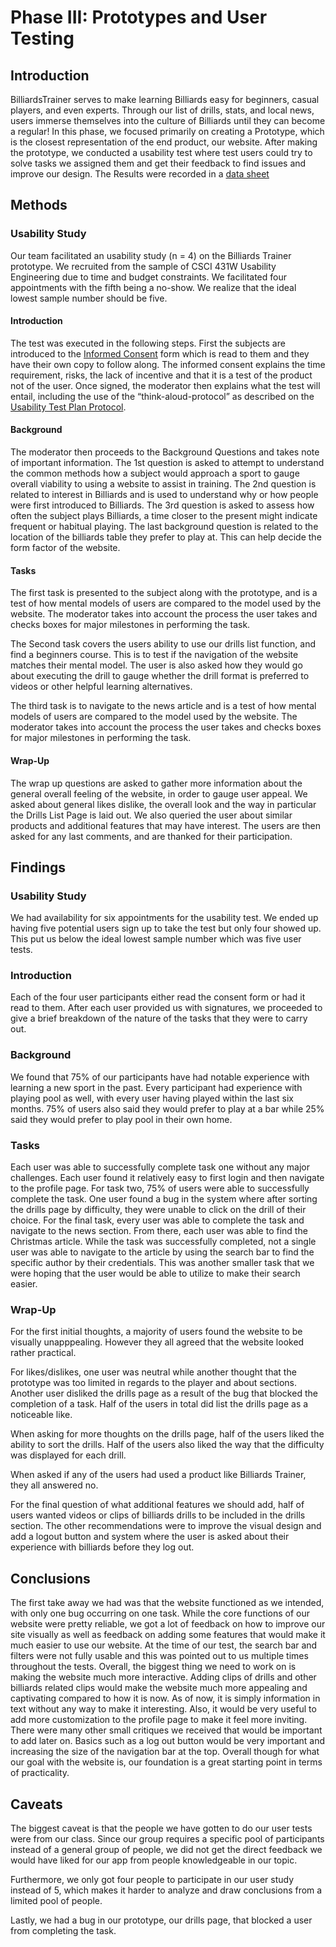 # Phase III: Prototypes and User Testing

## Introduction
BilliardsTrainer serves to make learning Billiards easy for beginners, casual players, and even experts. Through our list of drills, stats, and local news, users immerse themselves into the culture of Billiards until they can become a regular! In this phase, we focused primarily on creating a Prototype, which is the closest representation of the end product, our website. After making the prototype, we conducted a usability test where test users could try to solve tasks we assigned them and get their feedback to find issues and improve our design. The Results were recorded in a [data sheet](assets/UXTeamData.pdf)

## Methods

### Usability Study
Our team facilitated an usability study (n = 4) on the Billiards Trainer prototype. We recruited from the sample of CSCI 431W Usability Engineering due  to time and budget constraints. We facilitated four appointments with the fifth being a no-show. We realize that the ideal lowest sample number should be five. 
#### Introduction
The test was executed in the following steps. First the subjects are introduced to the [Informed Consent](assets/INFORMEDCONSENTFORM.pdf) form which is read to them and they have their own copy to follow along. The informed consent explains the time requirement, risks, the lack of incentive and that it is a test of the product not of the user. Once signed, the moderator then explains what the test will entail, including the use of the “think-aloud-protocol” as described on the [Usability Test Plan Protocol](assets/BilliardsTestPlanProtocol.pdf).
#### Background
The moderator then proceeds to the Background Questions and takes note of important information. The 1st question is asked to attempt to understand the common methods how a subject would approach a sport to gauge overall viability to using a website to  assist in training. The 2nd question is related to interest in Billiards and is used to understand why or how people were first introduced to Billiards. The 3rd question is asked to assess how often the subject plays Billiards, a time closer to the present might indicate frequent or habitual playing. The last background question is related to the location of the billiards table they prefer to play at. This can help decide the form factor of the website. 
#### Tasks
The first task is presented to the subject along with the prototype, and is a test of how mental models of users are compared to the model used by the website. The moderator takes into account the process the user takes and checks boxes for major milestones in performing the task.

The Second task covers the users ability to use our drills list function, and find a beginners course. This is to test if the navigation of the website matches their mental model. The user is also asked how they would go about executing the drill to gauge whether the drill format is preferred to videos or other helpful learning alternatives.

The third task is to navigate to the news article and is a test of how mental models of users are compared to the model used by the website. The moderator takes into account the process the user takes and checks boxes for major milestones in performing the task.
#### Wrap-Up
The wrap up questions are asked to gather more information about the general overall feeling of the website, in order to gauge user appeal. We asked about general likes dislike, the overall look and the way in particular the Drills List Page is laid out.  We also queried the user about similar products and additional features that may have interest. The users are then asked for any last comments, and are thanked for their participation. 


## Findings

### Usability Study
We had availability for six appointments for the usability test. We ended up having five potential users sign up to take the test but only four showed up. This put us below the ideal lowest sample number which was five user tests.

### Introduction

Each of the four user participants either read the consent form or had it read to them. After each user provided us with signatures, we proceeded to give a brief breakdown of the nature of the tasks that they were to carry out. 

### Background

We found that 75% of our participants have had notable experience with learning a new sport in the past. Every participant had experience with playing pool as well, with every user having played within the last six months. 75% of users also said they would prefer to play at a bar while 25% said they would prefer to play pool in their own home. 

### Tasks

Each user was able to successfully complete task one without any major challenges. Each user found it relatively easy to first login and then navigate to the profile page. For task two, 75% of users were able to successfully complete the task. One user found a bug in the system where after sorting the drills page by difficulty, they were unable to click on the drill of their choice. For the final task, every user was able to complete the task and navigate to the news section. From there, each user was able to find the Christmas article. While the task was successfully completed, not a single user was able to navigate to the article by using the search bar to find the specific author by their credentials. This was another smaller task that we were hoping that the user would be able to utilize to make their search easier.

### Wrap-Up

For the first initial thoughts, a majority of users found the website to be visually unapppealing. However they all agreed that the website looked rather practical. 

For likes/dislikes, one user was neutral while another thought that the prototype was too limited in regards to the player and about sections. Another user disliked the drills page as a result of the bug that blocked the completion of a task. Half of the users in total did list the drills page as a noticeable like. 

When asking for more thoughts on the drills page, half of the users liked the ability to sort the drills. Half of the users also liked the way that the difficulty was displayed for each drill. 

When asked if any of the users had used a product like Billiards Trainer, they all answered no. 

For the final question of what additional features we should add, half of users wanted videos or clips of billiards drills to be included in the drills section. The other recommendations were to improve the visual design and add a logout button and system where the user is asked about their experience with billiards before they log out. 

## Conclusions

The first take away we had was that the website functioned as we intended, with only one bug occurring on one task. While the core functions of our website were pretty reliable, we got a lot of feedback on how to improve our site visually as well as feedback on adding some features that would make it much easier to use our website. At the time of our test, the search bar and filters were not fully usable and this was pointed out to us multiple times throughout the tests. Overall, the biggest thing we need to work on is making the website much more interactive. Adding clips of drills and other billiards related clips would make the website much more appealing and captivating compared to how it is now. As of now, it is simply information in text without any way to make it interesting. Also, it would be very useful to add more customization to the profile page to make it feel more inviting. There were many other small critiques we received that would be important to add later on. Basics such as a log out button would be very important and increasing the size of the navigation bar at the top. Overall though for what our goal with the website is, our foundation is a great starting point in terms of practicality. 


## Caveats
The biggest caveat is that the people we have gotten to do our user tests were from our class. Since our group requires a specific pool of participants instead of a general group of people, we did not get the direct feedback we would have liked for our app from people knowledgeable in our topic.

Furthermore, we only got four people to participate in our user study instead of 5, which makes it harder to analyze and draw conclusions from a limited pool of people.

Lastly, we had a bug in our prototype, our drills page, that blocked a user from completing the task.

